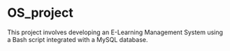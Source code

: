 # OS_project
This project involves developing an E-Learning Management System using a Bash
script integrated with a MySQL database.
